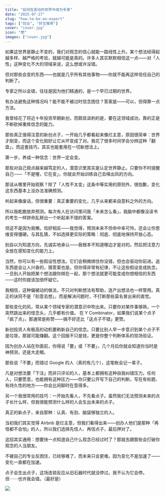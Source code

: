 ```yaml
---
title: "如何在变动的世界中成为专家"
date: "2025-07-27"
slug: "how-to-be-an-expert"
tags: ["创业", "好文推荐"]
cover: "cover.jpg"
icon: "😎"
images: ["cover.jpg"]
---
```

如果这世界是静止不变的，我们对观念的信心就能一路线性上升。某个想法经得起越多样、越严格的考验，就越可能是真的。许多人其实默默相信这一点——对「人性」这种变化不大的领域来说，这么想或许没错。



但对那些会变的东西——也就是几乎所有其他事物——你就不能再这样信任自己的判断了。



专家之所以会错，往往是因为他们精通的，是一个早已过期的世界。



有办法避免这种情况吗？能不能不被过时信念困住？答案是——可以，但得靠一点方法。



我曾经花了将近十年投资早期新创，而颇具讽刺的是，要在这领域成功，靠的正是不断砍掉重练信念的能力。



那些真正值得注意的新创点子，一开始几乎都看起来像烂主意，原因很简单：世界才刚变，而这个变化刚好让它从坏变成了对。我花了很多时间学会分辨这种「翻盘」，而这套技巧，其实也能套用在一切新想法上。



第一步，养成一种信念：世界一定会变。



那些对自己观点越来越笃定的人，潜意识里其实是认定世界静止。只要你不时提醒自己——「不是喔，它在变」，你就会开始训练自己去嗅出风的方向。



那该从哪里开始观察？除了「人性不太变」这条中等实用的原则外，很抱歉，变化这东西基本上没办法准确预测。



听起来像废话，但很重要：真正重要的变化，几乎从来都来自意料之外的方向。



所以我乾脆放弃预测。每次有人在访问里问我「未来怎么看」，我脑中都像没读书的考生一样拼命乱掰出一个听起来不错的答案。



但这不是因为我懒。恰好相反——我觉得，预测未来不但命中率可怜，还会让你思维变得僵硬。与其乱猜，不如选择更实际的策略：彻底、彻底地保持开放心态。



别自以为知道方向，先诚实地承认——我根本不知道哪边才是对的。然后把注意力全放在感知变化的能力上。



当然，你可以有一些假设性想法。它们会稍微绑住你没错，但也会驱动你前进。追东西是会让人兴奋的，猜答案也是。但你得非常有纪律，不让这些假设变成执念。
一旦别人开始把某个想法跟你绑在一起，那个想法就更可能变成你想相信的东西——这时你就该加倍怀疑它。



我相信，这种偏被动的做法，不只对判断想法有帮助，连产出想法也一样管用。真正的诀窍不是「刻意去想」，而是解决问题时，不打断那些莫名冒出来的直觉。



那些变化的风，常从某个领域专家的潜意识中吹出来。只要你对某件事够熟，一个突然跳出来的怪念头，几乎都有价值。
在 Y Combinator，如果我们说某个点子「疯了点」，那通常是称赞——搞不好还比「这点子不错」更赞。



新创投资人有极高的动机要刷新自己的信念。只要比别人早一步意识到某个点子不是垃圾，那就可能赚翻。这个回报不只是钱，更是你整个判断体系的现场验证。



因为创办人站在你面前，你得说「要」或「不要」，几个月后你就会知道你当时是神预测，还是大走眼。



那些说「不要」而错过 Google 的人（真的有几个），这笔帐会记一辈子。



凡是对想法要「下注」而非只评论的人，基本上都拥有这种自我纠错压力。任何人，只要愿意，也能拥有这种压力——你只要公开写下自己的判断。写在有标题、有持久性的地方——你会比闲聊时在意得多。



另一个我很常用的技巧：一开始先看人，不先看点子。虽然我们无法预测未来的点子长什么样，但我很能预测什么样的人会生出未来的点子。



真正的新点子，来自那种：认真、有劲、脑袋够独立的人。



当初我们其实觉得 Airbnb 是烂主意，但我们看得出来——创办人他们是那种「再怪都不会怕」的人，所以我们选择先信人、再信点子，最后押对了。



这招其实通用：想要快一点知道自己什么观念已经过时了？那就去跟那些会打破你观念的人当朋友。



不被自己的专业反困住，已经够难了，而未来只会更难。因为变化不是加速了——变化一直都在加速。



点子会生出点子，这场连锁反应从旧石器时代就没停过。我不认为它会停。
但⋯⋯也许我会错。（最好是）




![](https://prod-files-secure.s3.us-west-2.amazonaws.com/112d0858-5090-4d34-a606-b75eb8d65fd2/46476355-9cf3-4e99-9b7a-3531bc426380/1000202064.png?X-Amz-Algorithm=AWS4-HMAC-SHA256&X-Amz-Content-Sha256=UNSIGNED-PAYLOAD&X-Amz-Credential=ASIAZI2LB46657QO6HKS%2F20250814%2Fus-west-2%2Fs3%2Faws4_request&X-Amz-Date=20250814T051526Z&X-Amz-Expires=3600&X-Amz-Security-Token=IQoJb3JpZ2luX2VjEPX%2F%2F%2F%2F%2F%2F%2F%2F%2F%2FwEaCXVzLXdlc3QtMiJGMEQCIDkJXDHUIX%2FTLigcFJzRsDoUpuZgOD8XeaVkR5pysq5%2BAiBOLN%2B2m3XzKZTReneDami3JZruFKjK39oe3pm3DE7zJCr%2FAwg%2BEAAaDDYzNzQyMzE4MzgwNSIMtRSdkFXQwfQgpJ10KtwDWivkXAO1hWyj7rIUxTKDVrwsx6xxy2cElmJHiTpZgORw3ErKPrznNQx6BHHWVZTN4hjFpME5WFFqsUA7eqf0tAqd1axnk%2FRITXqxQkqkivFZPcxAExbKiRxqhZHKZ%2FobAOdTs9VzI3M3nV36dDSDrZ7Gq5xeASzSyIh%2Be6JCGbhcgAHmXPr00vV9NPM%2F%2BJlnNjzGEkz%2F0kgLQ1to%2BbTkt2t%2BJctaTZ%2B72fe2a7p20%2BtFO%2BMOZwN6aDv828jQr63DPaTeWxJID91LCraMura3tvkDKDN7jcg8TrQ55xhgiJWADz3gh8VZMp0c%2Bub9MbRaAdy0ZkOdUNfEfAjNOhn6opYJN%2Bt9Qw1lFhEiK3i5vdRkhXgyNsb0V1j%2Bm8H5sw6TXLpEXELWmRG6SF1EZ9c%2B%2Fg5uJ2D9Dv8bR0uuI1nFBnCuOJ55Z9x2V%2BS9k0%2BP8qyGaFoIdq4LHe%2F0iFHJBUjGuskKhVK8A6KhikU3wenRR7G7Sl%2FoL6fjWBs0CRcSdpRxkT0EgCcgFaR15UlKdWfgp%2FLMOzzjwkWSE7WLu7Qjh1h7Y6kR0BWOmzLiceVex8mXO5t4vev3Pj1fokn3eupMMOk98vK3x61BkQ97yl%2FGt4wWpwTQFGIJ8l5lZEIwwNH1xAY6pgFPBI36v4npjjnUzcMBEupYWhrF3sI%2Bky%2Fb%2BXD8Zb7wlpa5j6QWOVMNLOCgIR%2BXSlTCKvAgOBwGlxUXts6OOGjHFuU4datDU06jEen1ROf%2FFtU5M5%2BypoL2LBnxCiMkchVfc3xFrOVW3V%2FOD%2FZUURM5TEx%2BUd05IO0J6e%2FZF%2FyD0ZQYt5bgHVLguLyhUek7AAGqosKcxcDUyoeCvAsa3BScnNJzCaIt&X-Amz-Signature=6b1a5e0195b6d23e58419e23aacc5d7c22814012f1354f4b4997d4c6121aa821&X-Amz-SignedHeaders=host&x-amz-checksum-mode=ENABLED&x-id=GetObject)


